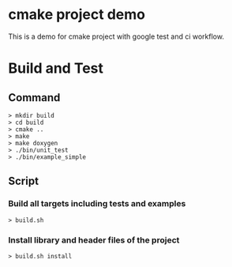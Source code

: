 # cmake project demo
This is a demo for cmake project with google test and ci workflow.

# Build and Test
## Command
```
> mkdir build
> cd build
> cmake ..
> make
> make doxygen
> ./bin/unit_test
> ./bin/example_simple
```

## Script
### Build all targets including tests and examples
```
> build.sh
```
### Install library and header files of the project
```
> build.sh install
```
